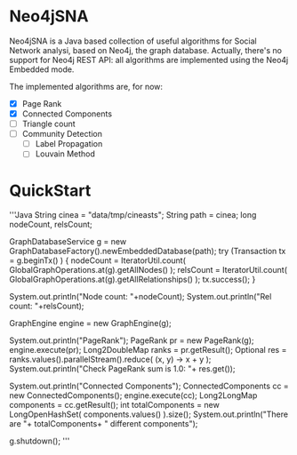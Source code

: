 # Neo4jSNA

Neo4jSNA is a Java based collection of useful algorithms for Social Network analysi, based on Neo4j, the graph database.
Actually, there's no support for Neo4j REST API: all algorithms are implemented using the Neo4j Embedded mode.

The implemented algorithms are, for now:

- [x] Page Rank
- [x] Connected Components
- [ ] Triangle count
- [ ] Community Detection
	- [ ] Label Propagation
	- [ ] Louvain Method

# QuickStart

'''Java
String cinea = "data/tmp/cineasts";
String path = cinea;
long nodeCount, relsCount;

GraphDatabaseService g = new GraphDatabaseFactory().newEmbeddedDatabase(path);
try (Transaction tx = g.beginTx() ) {
	nodeCount = IteratorUtil.count( GlobalGraphOperations.at(g).getAllNodes() );
	relsCount = IteratorUtil.count( GlobalGraphOperations.at(g).getAllRelationships() );
	tx.success();
}

System.out.println("Node count: "+nodeCount);
System.out.println("Rel count: "+relsCount);

GraphEngine engine = new GraphEngine(g);

System.out.println("PageRank");
PageRank pr = new PageRank(g);
engine.execute(pr);
Long2DoubleMap ranks = pr.getResult();
Optional<Double> res = ranks.values().parallelStream().reduce( (x, y) -> x + y );
System.out.println("Check PageRank sum is 1.0: "+ res.get());

System.out.println("Connected Components");
ConnectedComponents cc = new ConnectedComponents();
engine.execute(cc);
Long2LongMap components = cc.getResult();
int totalComponents = new LongOpenHashSet( components.values() ).size();
System.out.println("There are "+ totalComponents+ " different components");

g.shutdown();
'''
